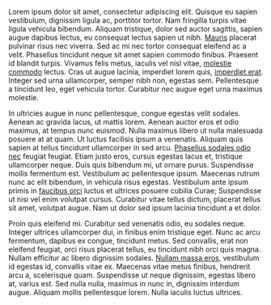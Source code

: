 Lorem ipsum dolor sit amet, consectetur adipiscing elit. Quisque eu
sapien vestibulum, dignissim ligula ac, porttitor tortor. Nam
fringilla turpis vitae ligula vehicula bibendum. Aliquam tristique,
dolor sed auctor sagittis, sapien augue dapibus lectus, eu consequat
lectus sapien ut nibh. [Mauris](https://maur.is/blag) placerat
pulvinar risus nec viverra. Sed ac mi nec tortor consequat eleifend ac
a velit. Phasellus tincidunt neque sit amet sapien commodo
finibus. Praesent id blandit turpis. Vivamus felis metus, iaculis vel
nisl vitae, [molestie commodo](https://molest.ie/commodo/)
lectus. Cras ut augue lacinia, imperdiet lorem quis, [imperdiet
erat][imper]. Integer sed urna ullamcorper, semper nibh non, egestas
sem. Pellentesque a tincidunt leo, eget vehicula tortor. Curabitur nec
augue eget urna maximus molestie.

[imper]: http://imperdi.et/erat.html

In ultricies augue in nunc pellentesque, congue egestas velit
sodales. Aenean ac gravida lacus, ut mattis lorem. Aenean auctor eros
et odio maximus, at tempus nunc euismod. Nulla maximus libero ut nulla
malesuada posuere at at quam. Ut luctus facilisis ipsum a
venenatis. Aliquam quis sapien at tellus tincidunt ullamcorper in sed
arcu. [Phasellus sodales odio nec](http://phasell.us/wiki/page.html)
feugiat feugiat. Etiam justo eros, cursus egestas lacus et, tristique
ullamcorper neque. Duis quis bibendum mi, ut ornare purus. Suspendisse
mollis fermentum est. Vestibulum ac pellentesque ipsum. Maecenas
rutrum nunc ac elit bibendum, in vehicula risus egestas. Vestibulum
ante ipsum primis in [faucibus orci](http://faucib.us/projects.html)
luctus et ultrices posuere cubilia Curae; Suspendisse ut nisi vel enim
volutpat cursus. Curabitur vitae tellus dictum, placerat tellus sit
amet, volutpat augue. Nam ut dolor sed ipsum lacinia tincidunt a et
dolor.

Proin quis eleifend mi. Curabitur sed venenatis odio, eu sodales
neque. Integer ultrices ullamcorper dui, in finibus enim tristique
eget. Nunc ac arcu fermentum, dapibus ex congue, tincidunt metus. Sed
convallis, erat non eleifend feugiat, orci risus placerat tellus, eu
tincidunt nibh orci quis magna. Nullam efficitur ac libero dignissim
sodales. [Nullam massa eros][nullam], vestibulum id egestas id,
convallis vitae ex. Maecenas vitae metus finibus, hendrerit arcu a,
scelerisque quam. Suspendisse ut neque dignissim, egestas libero at,
varius est. Sed nulla nulla, maximus in nunc in, dignissim interdum
augue. Aliquam mollis pellentesque lorem. Nulla iaculis luctus
ultrices.

[nullam]: http://null.am/articles/massa-eros.html
